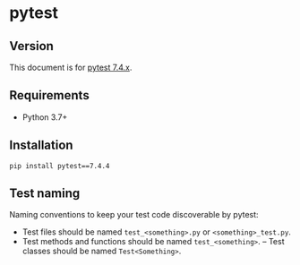 # pytest

## Version

This document is for [pytest 7.4.x](https://docs.pytest.org/en/7.4.x/contents.html).


## Requirements

- Python 3.7+


## Installation

```shell
pip install pytest==7.4.4
```


## Test naming

Naming conventions to keep your test code discoverable by pytest:

- Test files should be named `test_<something>.py` or `<something>_test.py`. 
- Test methods and functions should be named `test_<something>`.
– Test classes should be named `Test<Something>`.
